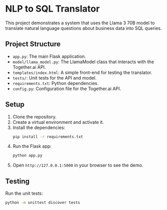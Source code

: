 # NLP to SQL Translator

This project demonstrates a system that uses the Llama 3 70B model to translate natural language questions about business data into SQL queries.

## Project Structure

- `app.py`: The main Flask application.
- `model/llama_model.py`: The LlamaModel class that interacts with the Together.ai API.
- `templates/index.html`: A simple front-end for testing the translator.
- `tests/`: Unit tests for the API and model.
- `requirements.txt`: Python dependencies.
- `config.py`: Configuration file for the Together.ai API.

## Setup

1. Clone the repository.
2. Create a virtual environment and activate it.
3. Install the dependencies:
    ```bash
    pip install -r requirements.txt
    ```
4. Run the Flask app:
    ```bash
    python app.py
    ```
5. Open `http://127.0.0.1:5000` in your browser to see the demo.

## Testing

Run the unit tests:
```bash
python -m unittest discover tests
